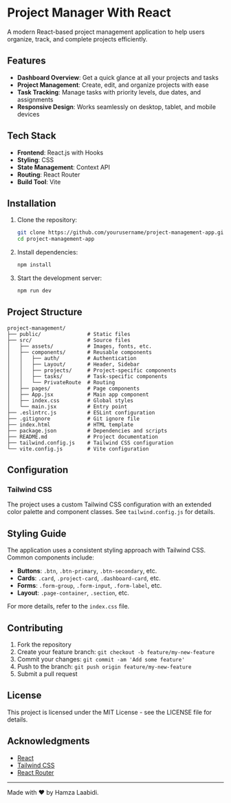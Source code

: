 # Project Manager With React

A modern React-based project management application to help users organize, track, and complete projects efficiently.

## Features

- **Dashboard Overview**: Get a quick glance at all your projects and tasks
- **Project Management**: Create, edit, and organize projects with ease
- **Task Tracking**: Manage tasks with priority levels, due dates, and assignments
- **Responsive Design**: Works seamlessly on desktop, tablet, and mobile devices

## Tech Stack

- **Frontend**: React.js with Hooks
- **Styling**: CSS
- **State Management**: Context API
- **Routing**: React Router
- **Build Tool**: Vite

## Installation

1. Clone the repository:
   ```bash
   git clone https://github.com/yourusername/project-management-app.git
   cd project-management-app
   ```

2. Install dependencies:
   ```bash
   npm install
   ```

3. Start the development server:
   ```bash
   npm run dev
   ```

## Project Structure

```
project-management/
├── public/               # Static files
├── src/                  # Source files
│   ├── assets/           # Images, fonts, etc.
│   ├── components/       # Reusable components
│   │   ├── auth/         # Authentication
│   │   ├── Layout/       # Header, Sidebar
│   │   ├── projects/     # Project-specific components
│   │   ├── tasks/        # Task-specific components
│   │   └── PrivateRoute  # Routing
│   ├── pages/            # Page components
│   ├── App.jsx           # Main app component
│   ├── index.css         # Global styles
│   └── main.jsx          # Entry point
├── .eslintrc.js          # ESLint configuration
├── .gitignore            # Git ignore file
├── index.html            # HTML template
├── package.json          # Dependencies and scripts
├── README.md             # Project documentation
├── tailwind.config.js    # Tailwind CSS configuration
└── vite.config.js        # Vite configuration
```

## Configuration

### Tailwind CSS

The project uses a custom Tailwind CSS configuration with an extended color palette and component classes. See `tailwind.config.js` for details.

## Styling Guide

The application uses a consistent styling approach with Tailwind CSS. Common components include:

- **Buttons**: `.btn`, `.btn-primary`, `.btn-secondary`, etc.
- **Cards**: `.card`, `.project-card`, `.dashboard-card`, etc.
- **Forms**: `.form-group`, `.form-input`, `.form-label`, etc.
- **Layout**: `.page-container`, `.section`, etc.

For more details, refer to the `index.css` file.

## Contributing

1. Fork the repository
2. Create your feature branch: `git checkout -b feature/my-new-feature`
3. Commit your changes: `git commit -am 'Add some feature'`
4. Push to the branch: `git push origin feature/my-new-feature`
5. Submit a pull request

## License

This project is licensed under the MIT License - see the LICENSE file for details.

## Acknowledgments

- [React](https://reactjs.org/)
- [Tailwind CSS](https://tailwindcss.com/)
- [React Router](https://reactrouter.com/)


---

Made with ❤️ by Hamza Laabidi.
